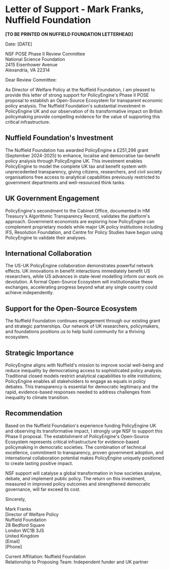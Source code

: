 # Letter of Support - Mark Franks, Nuffield Foundation

**[TO BE PRINTED ON NUFFIELD FOUNDATION LETTERHEAD]**

Date: [DATE]

NSF POSE Phase II Review Committee  
National Science Foundation  
2415 Eisenhower Avenue  
Alexandria, VA 22314

Dear Review Committee:

As Director of Welfare Policy at the Nuffield Foundation, I am pleased to provide this letter of strong support for PolicyEngine's Phase II POSE proposal to establish an Open-Source Ecosystem for transparent economic policy analysis. The Nuffield Foundation's substantial investment in PolicyEngine UK and our observation of its transformative impact on British policymaking provide compelling evidence for the value of supporting this critical infrastructure.

## Nuffield Foundation's Investment

The Nuffield Foundation has awarded PolicyEngine a £251,296 grant (September 2024-2025) to enhance, localise and democratise tax-benefit policy analysis through PolicyEngine UK. This investment enables PolicyEngine to model the complete UK tax and benefit system with unprecedented transparency, giving citizens, researchers, and civil society organisations free access to analytical capabilities previously restricted to government departments and well-resourced think tanks.

## UK Government Engagement

PolicyEngine's secondment to the Cabinet Office, documented in HM Treasury's Algorithmic Transparency Record, validates the platform's approach. Government economists are exploring how PolicyEngine can complement proprietary models while major UK policy institutions including IFS, Resolution Foundation, and Centre for Policy Studies have begun using PolicyEngine to validate their analyses.

## International Collaboration

The US-UK PolicyEngine collaboration demonstrates powerful network effects. UK innovations in benefit interactions immediately benefit US researchers, while US advances in state-level modelling inform our work on devolution. A formal Open-Source Ecosystem will institutionalise these exchanges, accelerating progress beyond what any single country could achieve independently.

## Support for the Open-Source Ecosystem

The Nuffield Foundation continues engagement through our existing grant and strategic partnerships. Our network of UK researchers, policymakers, and foundations positions us to help build community for a thriving ecosystem.

## Strategic Importance

PolicyEngine aligns with Nuffield's mission to improve social well-being and reduce inequality by democratising access to sophisticated policy analysis. Traditional closed models restrict analytical capabilities to elite institutions; PolicyEngine enables all stakeholders to engage as equals in policy debates. This transparency is essential for democratic legitimacy and the rapid, evidence-based responses needed to address challenges from inequality to climate transition.

## Recommendation

Based on the Nuffield Foundation's experience funding PolicyEngine UK and observing its transformative impact, I strongly urge NSF to support this Phase II proposal. The establishment of PolicyEngine's Open-Source Ecosystem represents critical infrastructure for evidence-based policymaking in democratic societies. The combination of technical excellence, commitment to transparency, proven government adoption, and international collaboration potential makes PolicyEngine uniquely positioned to create lasting positive impact.

NSF support will catalyse a global transformation in how societies analyse, debate, and implement public policy. The return on this investment, measured in improved policy outcomes and strengthened democratic governance, will far exceed its cost.

Sincerely,

Mark Franks  
Director of Welfare Policy  
Nuffield Foundation  
28 Bedford Square  
London WC1B 3JS  
United Kingdom  
[Email]  
[Phone]

Current Affiliation: Nuffield Foundation  
Relationship to Proposing Team: Independent funder and UK partner